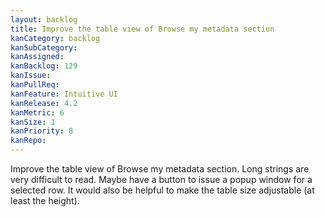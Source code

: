 ```yaml
---
layout: backlog
title: Improve the table view of Browse my metadata section
kanCategory: backlog
kanSubCategory:
kanAssigned:
kanBacklog: 129
kanIssue:
kanPullReq:
kanFeature: Intuitive UI
kanRelease: 4.2
kanMetric: 6
kanSize: 1
kanPriority: 8
kanRepo:
---
```

Improve the table view of Browse my metadata section. Long strings are very difficult to read. Maybe have a button to issue a popup window for a selected row. It would also be helpful to make the table size adjustable (at least the height).
